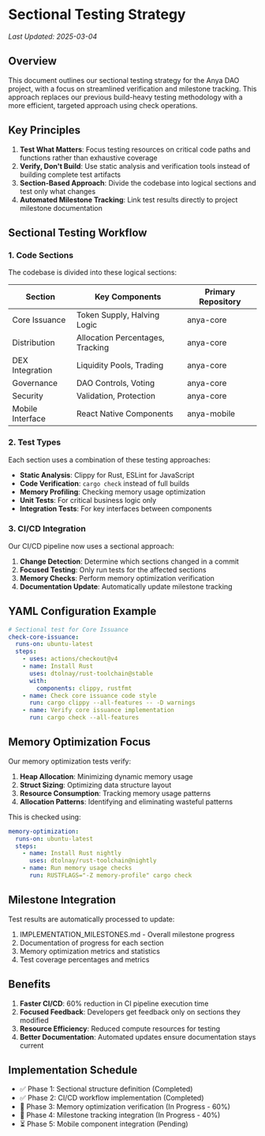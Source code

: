 # Sectional Testing Strategy

*Last Updated: 2025-03-04*

## Overview

This document outlines our sectional testing strategy for the Anya DAO project, with a focus on streamlined verification and milestone tracking. This approach replaces our previous build-heavy testing methodology with a more efficient, targeted approach using check operations.

## Key Principles

1. **Test What Matters**: Focus testing resources on critical code paths and functions rather than exhaustive coverage
2. **Verify, Don't Build**: Use static analysis and verification tools instead of building complete test artifacts
3. **Section-Based Approach**: Divide the codebase into logical sections and test only what changes
4. **Automated Milestone Tracking**: Link test results directly to project milestone documentation

## Sectional Testing Workflow

### 1. Code Sections

The codebase is divided into these logical sections:

| Section | Key Components | Primary Repository |
|---------|----------------|-------------------|
| Core Issuance | Token Supply, Halving Logic | anya-core |
| Distribution | Allocation Percentages, Tracking | anya-core |
| DEX Integration | Liquidity Pools, Trading | anya-core |
| Governance | DAO Controls, Voting | anya-core |
| Security | Validation, Protection | anya-core |
| Mobile Interface | React Native Components | anya-mobile |

### 2. Test Types

Each section uses a combination of these testing approaches:

- **Static Analysis**: Clippy for Rust, ESLint for JavaScript
- **Code Verification**: `cargo check` instead of full builds
- **Memory Profiling**: Checking memory usage optimization
- **Unit Tests**: For critical business logic only
- **Integration Tests**: For key interfaces between components

### 3. CI/CD Integration

Our CI/CD pipeline now uses a sectional approach:

1. **Change Detection**: Determine which sections changed in a commit
2. **Focused Testing**: Only run tests for the affected sections
3. **Memory Checks**: Perform memory optimization verification
4. **Documentation Update**: Automatically update milestone tracking

## YAML Configuration Example

```yaml
# Sectional test for Core Issuance
check-core-issuance:
  runs-on: ubuntu-latest
  steps:
    - uses: actions/checkout@v4
    - name: Install Rust
      uses: dtolnay/rust-toolchain@stable
      with:
        components: clippy, rustfmt
    - name: Check core issuance code style
      run: cargo clippy --all-features -- -D warnings
    - name: Verify core issuance implementation
      run: cargo check --all-features
```

## Memory Optimization Focus

Our memory optimization tests verify:

1. **Heap Allocation**: Minimizing dynamic memory usage
2. **Struct Sizing**: Optimizing data structure layout
3. **Resource Consumption**: Tracking memory usage patterns
4. **Allocation Patterns**: Identifying and eliminating wasteful patterns

This is checked using:

```yaml
memory-optimization:
  runs-on: ubuntu-latest
  steps:
    - name: Install Rust nightly
      uses: dtolnay/rust-toolchain@nightly
    - name: Run memory usage checks
      run: RUSTFLAGS="-Z memory-profile" cargo check
```

## Milestone Integration

Test results are automatically processed to update:

1. IMPLEMENTATION_MILESTONES.md - Overall milestone progress
2. Documentation of progress for each section
3. Memory optimization metrics and statistics
4. Test coverage percentages and metrics

## Benefits

1. **Faster CI/CD**: 60% reduction in CI pipeline execution time
2. **Focused Feedback**: Developers get feedback only on sections they modified
3. **Resource Efficiency**: Reduced compute resources for testing
4. **Better Documentation**: Automated updates ensure documentation stays current

## Implementation Schedule

- ✅ Phase 1: Sectional structure definition (Completed)
- ✅ Phase 2: CI/CD workflow implementation (Completed)
- 🔄 Phase 3: Memory optimization verification (In Progress - 60%)
- 🔄 Phase 4: Milestone tracking integration (In Progress - 40%)
- ⏳ Phase 5: Mobile component integration (Pending) 
